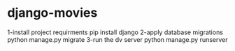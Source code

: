 # django-movies
1-install project requirments 
 pip install django
2-apply database migrations
 python manage.py migrate
3-run the dv server 
 python manage.py runserver
